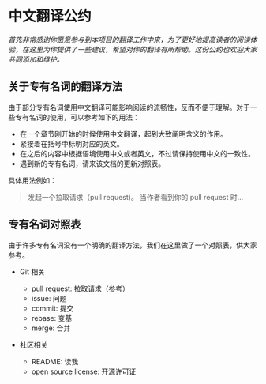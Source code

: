 # 中文翻译公约

_首先非常感谢你愿意参与到本项目的翻译工作中来，为了更好地提高读者的阅读体验，在这里为你提供了一些建议，希望对你的翻译有所帮助。这份公约也欢迎大家共同添加和维护。_

## 关于专有名词的翻译方法

由于部分专有名词使用中文翻译可能影响阅读的流畅性，反而不便于理解。对于一些专有名词的使用，可以参考如下的用法：

* 在一个章节刚开始的时候使用中文翻译，起到大致阐明含义的作用。
* 紧接着在括号中标明对应的英文。
* 在之后的内容中根据语境使用中文或者英文，不过请保持使用中文的一致性。
* 遇到新的专有名词，请来该文档的更新对照表。

具体用法例如：

> 发起一个拉取请求（pull request)。 当作者看到你的 pull request 时...

## 专有名词对照表

由于许多专有名词没有一个明确的翻译方法，我们在这里做了一个对照表，供大家参考。

* Git 相关
  * pull request: 拉取请求（[参考](https://github.com/progit/progit2-zh/issues/234)）
  * issue: 问题
  * commit: 提交
  * rebase: 变基
  * merge: 合并

* 社区相关
  * README: 读我
  * open source license: 开源许可证
